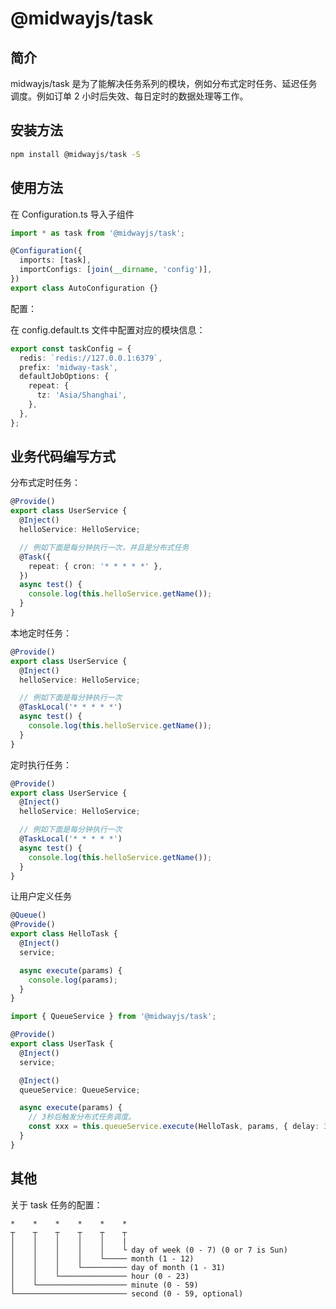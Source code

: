 # @midwayjs/task

## 简介

midwayjs/task 是为了能解决任务系列的模块，例如分布式定时任务、延迟任务调度。例如订单 2 小时后失效、每日定时的数据处理等工作。

## 安装方法

```bash
npm install @midwayjs/task -S
```

## 使用方法

在 Configuration.ts 导入子组件

```typescript
import * as task from '@midwayjs/task';

@Configuration({
  imports: [task],
  importConfigs: [join(__dirname, 'config')],
})
export class AutoConfiguration {}
```

配置：

在 config.default.ts 文件中配置对应的模块信息：

```typescript
export const taskConfig = {
  redis: `redis://127.0.0.1:6379`,
  prefix: 'midway-task',
  defaultJobOptions: {
    repeat: {
      tz: 'Asia/Shanghai',
    },
  },
};
```

## 业务代码编写方式

分布式定时任务：

```typescript
@Provide()
export class UserService {
  @Inject()
  helloService: HelloService;

  // 例如下面是每分钟执行一次，并且是分布式任务
  @Task({
    repeat: { cron: '* * * * *' },
  })
  async test() {
    console.log(this.helloService.getName());
  }
}
```

本地定时任务：

```typescript
@Provide()
export class UserService {
  @Inject()
  helloService: HelloService;

  // 例如下面是每分钟执行一次
  @TaskLocal('* * * * *')
  async test() {
    console.log(this.helloService.getName());
  }
}
```

定时执行任务：

```typescript
@Provide()
export class UserService {
  @Inject()
  helloService: HelloService;

  // 例如下面是每分钟执行一次
  @TaskLocal('* * * * *')
  async test() {
    console.log(this.helloService.getName());
  }
}
```

让用户定义任务

```typescript
@Queue()
@Provide()
export class HelloTask {
  @Inject()
  service;

  async execute(params) {
    console.log(params);
  }
}
```

```typescript
import { QueueService } from '@midwayjs/task';

@Provide()
export class UserTask {
  @Inject()
  service;

  @Inject()
  queueService: QueueService;

  async execute(params) {
    // 3秒后触发分布式任务调度。
    const xxx = this.queueService.execute(HelloTask, params, { delay: 3000 });
  }
}
```

## 其他

关于 task 任务的配置：

```
*    *    *    *    *    *
┬    ┬    ┬    ┬    ┬    ┬
│    │    │    │    │    |
│    │    │    │    │    └ day of week (0 - 7) (0 or 7 is Sun)
│    │    │    │    └───── month (1 - 12)
│    │    │    └────────── day of month (1 - 31)
│    │    └─────────────── hour (0 - 23)
│    └──────────────────── minute (0 - 59)
└───────────────────────── second (0 - 59, optional)
```
